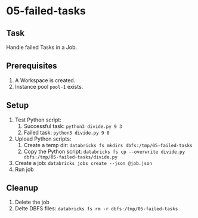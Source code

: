 # 05-failed-tasks

## Task
Handle failed Tasks in a Job.

## Prerequisites
1. A Workspace is created.
2. Instance pool `pool-1` exists.

## Setup
1. Test Python script:
	1. Successful task: `python3 divide.py 9 3`
	2. Failed task: `python3 divide.py 9 0`
2. Upload Python scripts:
	1. Create a temp dir: `databricks fs mkdirs dbfs:/tmp/05-failed-tasks`
	2. Copy the Python script: `databricks fs cp --overwrite divide.py dbfs:/tmp/05-failed-tasks/divide.py`
3. Create a job: `databricks jobs create --json @job.json`
4. Run job

## Cleanup
1. Delete the job
2. Delte DBFS files: `databricks fs rm -r dbfs:/tmp/05-failed-tasks`
